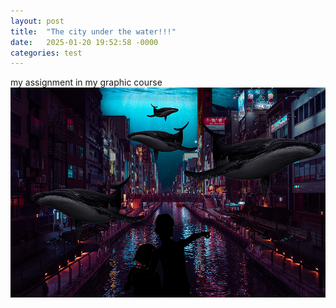 ```yaml
---
layout: post
title:  "The city under the water!!!"
date:   2025-01-20 19:52:58 -0000
categories: test
---
```


my assignment in my graphic course
![A city under water](/assets/images/city.png)
